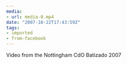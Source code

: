 ```yaml
---
media:
- url: media-0.mp4
date: "2007-10-22T17:43:59Z"
tags:
- imported
- from-facebook
---
```

Video from the Nottingham CdO Batizado 2007
